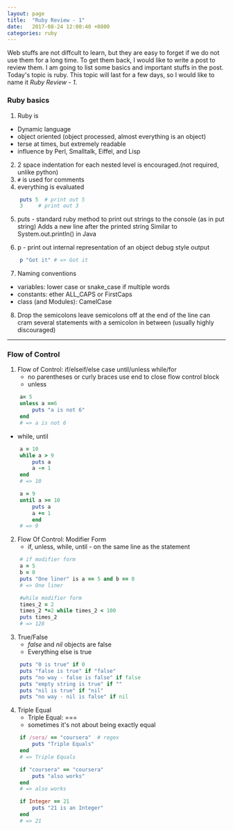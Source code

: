 ```yaml
---
layout: page
title:  "Ruby Review - 1"
date:   2017-08-24 12:00:40 +0800
categories: ruby
---
```


Web stuffs are not diffcult to learn, but they are easy to forget if we do not use them for a long time. To get them back, I would like to write a post to review them. I am going to list some basics and important stuffs in the post. Today's topic is ruby. This topic will last for a few days, so I would like to name it _Ruby Review - 1_.

### Ruby basics
1. Ruby is 
* Dynamic language
* object oriented (object processed, almost everything is an object)
* terse at times, but extremely readable
* influence by Perl, Smalltalk, Eiffel, and Lisp

2. 2 space indentation for each nested level is encouraged.(not required, unlike python)
3. ```#``` is used for comments
4. everything is evaluated
```ruby 
	puts 5	# print out 5
	3     # print out 3
```

5. puts - standard ruby method to print out strings to the console (as in put string)
          Adds a new line after the printed string
          Similar to System.out.println() in Java
     
6. p - print out internal representation of an object
          debug style output  
```ruby
    p "Got it" # => Got it 
```

7. Naming conventions
* variables: lower case or snake_case if multiple words 
* constants: ether ALL_CAPS or FirstCaps
* class (and Modules): CamelCase

8. Drop the semicolons
          leave semicolons off at the end of the line
          can cram several statements with a semicolon in between (usually highly discouraged)

***

### Flow of Control
1. Flow of Control:  if/elseif/else       case      until/unless      while/for             
   * no parentheses or curly braces
     use end to close flow control block
   * unless
```ruby
	a= 5
	unless a ==6
		puts "a is not 6"
	end
	# => a is not 6 
```  
   * while, until 
```ruby 
	a = 10
	while a > 9
		puts a
		a -= 1
    end
	# => 10

	a = 9
	until a >= 10
 		puts a
		a += 1
		end
	# => 9  
```


2. Flow Of Control: Modifier Form
   * if, unless, while, until - on the same line as the statement	 
```ruby
	# if modifier form
	a = 5
	b = 0
	puts "One liner" is a == 5 and b == 0
	# => One liner

	#while modifier form
	times_2 = 2
	times_2 *=2 while times_2 < 100
	puts times_2 
	# => 128 
```


3. True/False
   * _false_ and _nil_ objects are false
   * Everything else is true
```ruby
	puts "0 is true" if 0
	puts "false is true" if "false"
	puts "no way - false is false" if false
	puts "empty string is true" if ""
	puts "nil is true" if "nil"
	puts "no way - nil is false" if nil
```

4. Triple Equal
   * Triple Equal: ===
   * sometimes it's not about being exactly equal 
```ruby
	if /sera/ == "coursera"  # regex
		puts "Triple Equals"
	end
	# => Triple Equals

	if "coursera" == "coursera"
		puts "also works"
	end
	# => also works

	if Integer == 21
		puts "21 is an Integer"
	end
	# => 21
```
